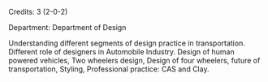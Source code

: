 Credits: 3 (2-0-2)

Department: Department of Design

Understanding different segments of design practice in transportation. Different role of designers in Automobile Industry. Design of human powered vehicles, Two wheelers design, Design of four wheelers, future of transportation, Styling, Professional practice: CAS and Clay.